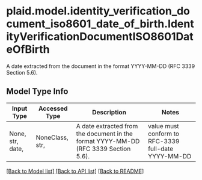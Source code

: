 # plaid.model.identity_verification_document_iso8601_date_of_birth.IdentityVerificationDocumentISO8601DateOfBirth

A date extracted from the document in the format YYYY-MM-DD (RFC 3339 Section 5.6).

## Model Type Info
Input Type | Accessed Type | Description | Notes
------------ | ------------- | ------------- | -------------
None, str, date,  | NoneClass, str,  | A date extracted from the document in the format YYYY-MM-DD (RFC 3339 Section 5.6). | value must conform to RFC-3339 full-date YYYY-MM-DD

[[Back to Model list]](../../README.md#documentation-for-models) [[Back to API list]](../../README.md#documentation-for-api-endpoints) [[Back to README]](../../README.md)

